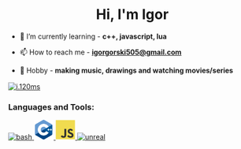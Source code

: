 <h1 align="center">Hi, I'm Igor</h1>

- 🌴 I’m currently learning - **c++, javascript, lua**

- 📫 How to reach me - **igorgorski505@gmail.com**

- 🎸 Hobby - **making music, drawings and watching movies/series**

<p align="left">
  <a href="https://instagram.com/i.120ms" target="blank"><img align="center" src="[[https://raw.githubusercontent.com/rahuldkjain/github-profile-readme-generator/master/src/images/icons/Social/instagram.svg]" alt="i.120ms" height="30" width="40" /></a>
</p>

<h3 align="left">Languages and Tools:</h3>
<p align="left"> <a href="https://www.gnu.org/software/bash/" target="_blank" rel="noreferrer"> <img src="https://www.vectorlogo.zone/logos/gnu_bash/gnu_bash-icon.svg" alt="bash" width="40" height="40"/> </a> <a href="https://www.w3schools.com/cpp/" target="_blank" rel="noreferrer"> <img src="https://raw.githubusercontent.com/devicons/devicon/master/icons/cplusplus/cplusplus-original.svg" alt="cplusplus" width="40" height="40"/> </a> <a href="https://developer.mozilla.org/en-US/docs/Web/JavaScript" target="_blank" rel="noreferrer"> <img src="https://raw.githubusercontent.com/devicons/devicon/master/icons/javascript/javascript-original.svg" alt="javascript" width="40" height="40"/> </a> <a href="https://unrealengine.com/" target="_blank" rel="noreferrer"> <img src="https://raw.githubusercontent.com/kenangundogan/fontisto/036b7eca71aab1bef8e6a0518f7329f13ed62f6b/icons/svg/brand/unreal-engine.svg" alt="unreal" width="40" height="40"/> </a> </p>
